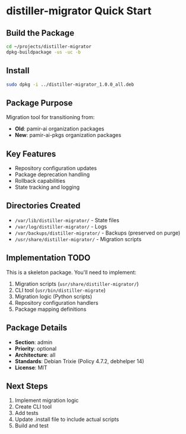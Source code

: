 # distiller-migrator Quick Start

## Build the Package

```bash
cd ~/projects/distiller-migrator
dpkg-buildpackage -us -uc -b
```

## Install

```bash
sudo dpkg -i ../distiller-migrator_1.0.0_all.deb
```

## Package Purpose

Migration tool for transitioning from:
- **Old**: pamir-ai organization packages
- **New**: pamir-ai-pkgs organization packages

## Key Features

- Repository configuration updates
- Package deprecation handling
- Rollback capabilities
- State tracking and logging

## Directories Created

- `/var/lib/distiller-migrator/` - State files
- `/var/log/distiller-migrator/` - Logs
- `/var/backups/distiller-migrator/` - Backups (preserved on purge)
- `/usr/share/distiller-migrator/` - Migration scripts

## Implementation TODO

This is a skeleton package. You'll need to implement:

1. Migration scripts (`usr/share/distiller-migrator/`)
2. CLI tool (`usr/bin/distiller-migrate`)
3. Migration logic (Python scripts)
4. Repository configuration handlers
5. Package mapping definitions

## Package Details

- **Section**: admin
- **Priority**: optional
- **Architecture**: all
- **Standards**: Debian Trixie (Policy 4.7.2, debhelper 14)
- **License**: MIT

## Next Steps

1. Implement migration logic
2. Create CLI tool
3. Add tests
4. Update .install file to include actual scripts
5. Build and test
